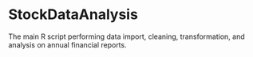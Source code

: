 # StockDataAnalysis
 The main R script performing data import, cleaning, transformation, and analysis on annual financial reports.
